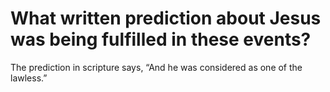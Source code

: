 # What written prediction about Jesus was being fulfilled in these events?

The prediction in scripture says, “And he was considered as one of the lawless.”
